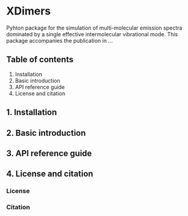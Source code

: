 # XDimers

Pyhton package for the simulation of  multi-molecular emission spectra dominated by a single effective intermolecular vibrational mode. This package accompanies the publication in ...

## Table of contents
1. Installation
2. Basic introduction
3. API reference guide
4. License and citation

## 1. Installation

## 2. Basic introduction

## 3. API reference guide

## 4. License and citation

### License

### Citation